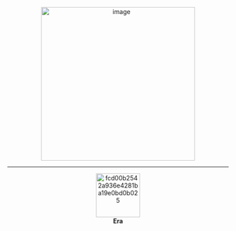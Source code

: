 <p align="center">
  <img height="350" alt="image" src="https://github.com/user-attachments/assets/517955d1-ba91-4d3f-894b-18b5058bcb23" />
<p/>

---

<p align="center">
  <a href="https://github.com/HeadMonitor/CheatSheets/blob/main/HackTheBoxWriteups/Era.md" >
    <img width="100" alt="fcd00b2542a936e4281ba19e0bd0b025" src="https://github.com/user-attachments/assets/ac9cfde5-fccc-4bad-a6f6-a11e8770a9ea" />
    <br>
  </a>
    <strong>Era</strong>
</p>
